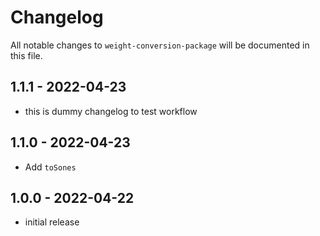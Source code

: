 # Changelog

All notable changes to `weight-conversion-package` will be documented in this file.

## 1.1.1 - 2022-04-23

- this is dummy changelog to test workflow

## 1.1.0 - 2022-04-23

- Add `toSones`

## 1.0.0 - 2022-04-22

- initial release
